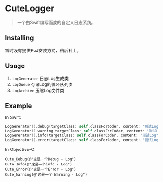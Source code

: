 # CuteLogger

> 一个由Swift编写而成的自定义日志系统。

## Installing

暂时没有提供Pod安装方式，稍后补上。

## Usage

1. `LogGenerator` 日志Log生成类
2. `LogQueue` 存储Log的循环队列类
3. `LogArchive` 压缩Log文件类

## Example

In Swift: 

```swift
LogGenerator().debug(targetClass: self.classForCoder, content: "测试Log")
LogGenerator().warning(targetClass: self.classForCoder, content: "测试Log")
LogGenerator().info(targetClass: self.classForCoder, content: "测试Log")
LogGenerator().error(targetClass: self.classForCoder, content: "测试Log")
```

In Objective-C:

```Objc
Cute_Debug(@"这是一个Debug - Log")
Cute_Info(@"这是一个info - Log")
Cute_Error(@"这是一个Error - Log")
Cute_Warning(@"这是一个 Warning - Log")
```

